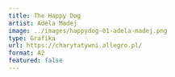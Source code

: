 ```yaml
---
title: The Happy Dog
artist: Adela Madej
image: ../images/happydog-01-adela-madej.png
type: Grafika
url: https://charytatywni.allegro.pl/
format: A2
featured: false
---
```

